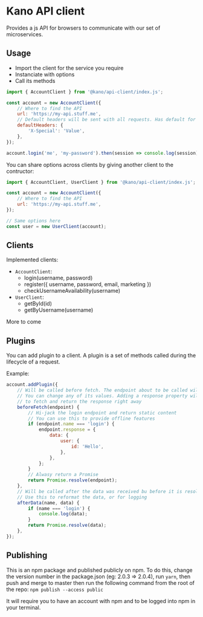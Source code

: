 # Kano API client

Provides a js API for browsers to communicate with our set of microservices.

## Usage

 - Import the client for the service you require
 - Instanciate with options
 - Call its methods
```js
import { AccountClient } from '@kano/api-client/index.js';

const account = new AccountClient({
    // Where to find the API
    url: 'https://my-api.stuff.me',
    // Default headers will be sent with all requests. Has default for json
    defaultHeaders: {
        'X-Special': 'Value',
    },
});

account.login('me', 'my-password').then(session => console.log(session));
```

You can share options across clients by giving another client to the contructor:

```js
import { AccountClient, UserClient } from '@kano/api-client/index.js';

const account = new AccountClient({
    // Where to find the API
    url: 'https://my-api.stuff.me',
});

// Same options here
const user = new UserClient(account);

```

## Clients

Implemented clients:

 - `AccountClient`:
    - login(username, password)
    - register({ username, password, email, marketing })
    - checkUsernameAvailability(username)
 - `UserClient`:
    - getById(id)
    - getByUsername(username)

More to come

## Plugins

You can add plugin to a client. A plugin is a set of methods called during the lifecycle of
a request.

Example:

```js
account.addPlugin({
    // Will be called before fetch. The endpoint about to be called will be provided
    // You can change any of its values. Adding a response property will cancel the call
    // to fetch and return the response right away
    beforeFetch(endpoint) {
        // Hi-jack the login endpoint and return static content
        // You can use this to provide offline features
        if (endpoint.name === 'login') {
            endpoint.response = {
                data: {
                    user: {
                        id: 'Hello',
                    },
                },
            };
        }
        // Alwasy return a Promise
        return Promise.resolve(endpoint);
    },
    // Will be called after the data was received bu before it is resolved to the client user
    // Use this to reformat the data, or for logging
    afterData(name, data) {
        if (name === 'login') {
            console.log(data);
        }
        return Promise.resolve(data);
    },
});
```

## Publishing

This is an npm package and published publicly on npm. To do this, change the version number in the package.json (eg: 2.0.3 => 2.0.4), run `yarn`, then push and merge to master then run the following command from the root of the repo:
`npm publish --access public`

It will require you to have an account with npm and to be logged into npm in your terminal.
